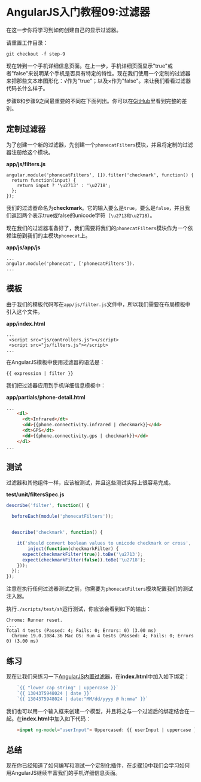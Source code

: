 # AngularJS入门教程09:过滤器
在这一步你将学习到如何创建自己的显示过滤器。

请重置工作目录：

```
git checkout -f step-9
```

现在转到一个手机详细信息页面。在上一步，手机详细页面显示"true"或者"false"来说明某个手机是否具有特定的特性。现在我们使用一个定制的过滤器来把那些文本串图形化：√作为"true"；以及×作为"false"。来让我们看看过滤器代码长什么样子。

步骤8和步骤9之间最重要的不同在下面列出。你可以在[GitHub][]里看到完整的差别。

## 定制过滤器
为了创建一个新的过滤器，先创建一个`phonecatFilters`模块，并且将定制的过滤器注册给这个模块。

**app/js/filters.js**

```
angular.module('phonecatFilters', []).filter('checkmark', function() {
  return function(input) {
    return input ? '\u2713' : '\u2718';
  };
});
```

我们的过滤器命名为**checkmark**。它的输入要么是`true`，要么是`false`，并且我们返回两个表示true或false的unicode字符（`\u2713和\u2718`）。

现在我们的过滤器准备好了，我们需要将我们的`phonecatFilters`模块作为一个依赖注册到我们的主模块`phonecat`上。

**app/js/app/js**

```
...
angular.module('phonecat', ['phonecatFilters']).
...
```

## 模板
由于我们的模板代码写在`app/js/filter.js`文件中，所以我们需要在布局模板中引入这个文件。

**app/index.html**

```
...
 <script src="js/controllers.js"></script>
 <script src="js/filters.js"></script>
...
```

在AngularJS模板中使用过滤器的语法是：

```
{{ expression | filter }}
```

我们把过滤器应用到手机详细信息模板中：

**app/partials/phone-detail.html**

```html
...
    <dl>
      <dt>Infrared</dt>
      <dd>{{phone.connectivity.infrared | checkmark}}</dd>
      <dt>GPS</dt>
      <dd>{{phone.connectivity.gps | checkmark}}</dd>
    </dl>
...
```

## 测试
过滤器和其他组件一样，应该被测试，并且这些测试实际上很容易完成。

**test/unit/filtersSpec.js**

```js
describe('filter', function() {

  beforeEach(module('phonecatFilters'));


  describe('checkmark', function() {

    it('should convert boolean values to unicode checkmark or cross',
        inject(function(checkmarkFilter) {
      expect(checkmarkFilter(true)).toBe('\u2713');
      expect(checkmarkFilter(false)).toBe('\u2718');
    }));
  });
});
```

注意在执行任何过滤器测试之前，你需要为`phonecatFilters`模块配置我们的测试注入器。

执行`./scripts/test/sh`运行测试，你应该会看到如下的输出：

```
Chrome: Runner reset.
....
Total 4 tests (Passed: 4; Fails: 0; Errors: 0) (3.00 ms)
  Chrome 19.0.1084.36 Mac OS: Run 4 tests (Passed: 4; Fails: 0; Errors 0) (3.00 ms)
```

## 练习


现在让我们来练习一下[AngularJS内置过滤器][ng.$filter]，在**index.html**中加入如下绑定：

```js
    `{{ "lower cap string" | uppercase }}`
    `{{ 1304375948024 | date }}`
    `{{ 1304375948024 | date:"MM/dd/yyyy @ h:mma" }}`
```

我们也可以用一个输入框来创建一个模型，并且将之与一个过滤后的绑定结合在一起。在**index.html**中加入如下代码：

```html
    <input ng-model="userInput"> Uppercased: {{ userInput | uppercase }}
```

## 总结
现在你已经知道了如何编写和测试一个定制化插件，在[步骤10][step_10]中我们会学习如何用AngularJS继续丰富我们的手机详细信息页面。

[github]: https://github.com/angular/angular-phonecat/compare/step-8...step-9
[ng.$filter]: http://code.angularjs.org/1.1.0/docs/api/ng.$filter
[step_10]: http://angularjs.cn/A00d
